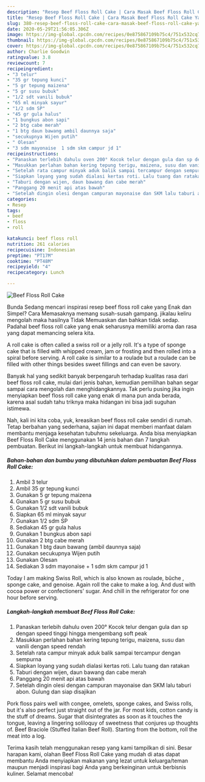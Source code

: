 ```yaml
---
description: "Resep Beef Floss Roll Cake | Cara Masak Beef Floss Roll Cake Yang Menggugah Selera"
title: "Resep Beef Floss Roll Cake | Cara Masak Beef Floss Roll Cake Yang Menggugah Selera"
slug: 380-resep-beef-floss-roll-cake-cara-masak-beef-floss-roll-cake-yang-menggugah-selera
date: 2020-05-29T21:56:05.306Z
image: https://img-global.cpcdn.com/recipes/0e875867109b75c4/751x532cq70/beef-floss-roll-cake-foto-resep-utama.jpg
thumbnail: https://img-global.cpcdn.com/recipes/0e875867109b75c4/751x532cq70/beef-floss-roll-cake-foto-resep-utama.jpg
cover: https://img-global.cpcdn.com/recipes/0e875867109b75c4/751x532cq70/beef-floss-roll-cake-foto-resep-utama.jpg
author: Charlie Goodwin
ratingvalue: 3.8
reviewcount: 7
recipeingredient:
- "3 telur"
- "35 gr tepung kunci"
- "5 gr tepung maizena"
- "5 gr susu bubuk"
- "1/2 sdt vanili bubuk"
- "65 ml minyak sayur"
- "1/2 sdm SP"
- "45 gr gula halus"
- "1 bungkus abon sapi"
- "2 btg cabe merah"
- "1 btg daun bawang ambil daunnya saja"
- "secukupnya Wijen putih"
- " Olesan"
- "3 sdm mayonaise  1 sdm skm campur jd 1"
recipeinstructions:
- "Panaskan terlebih dahulu oven 200° Kocok telur dengan gula dan sp dengan speed tinggi hingga mengembang soft peak"
- "Masukkan perlahan bahan kering tepung terigu, maizena, susu dan vanili dengan speed rendah"
- "Setelah rata campur minyak aduk balik sampai tercampur dengan sempurna"
- "Siapkan loyang yang sudah dialasi kertas roti. Lalu tuang dan ratakan"
- "Taburi dengan wijen, daun bawang dan cabe merah"
- "Panggang 20 menit api atas bawah"
- "Setelah dingin olesi dengan campuran mayonaise dan SKM lalu taburi abon. Gulung dan siap disajikan"
categories:
- Resep
tags:
- beef
- floss
- roll

katakunci: beef floss roll 
nutrition: 261 calories
recipecuisine: Indonesian
preptime: "PT17M"
cooktime: "PT48M"
recipeyield: "4"
recipecategory: Lunch

---
```



![Beef Floss Roll Cake](https://img-global.cpcdn.com/recipes/0e875867109b75c4/751x532cq70/beef-floss-roll-cake-foto-resep-utama.jpg)

Bunda Sedang mencari inspirasi resep beef floss roll cake yang Enak dan Simpel? Cara Memasaknya memang susah-susah gampang. jikalau keliru mengolah maka hasilnya Tidak Memuaskan dan bahkan tidak sedap. Padahal beef floss roll cake yang enak seharusnya memiliki aroma dan rasa yang dapat memancing selera kita.

A roll cake is often called a swiss roll or a jelly roll. It&#39;s a type of sponge cake that is filled with whipped cream, jam or frosting and then rolled into a spiral before serving. A roll cake is similar to a roulade but a roulade can be filled with other things besides sweet fillings and can even be savory.

Banyak hal yang sedikit banyak berpengaruh terhadap kualitas rasa dari beef floss roll cake, mulai dari jenis bahan, kemudian pemilihan bahan segar sampai cara mengolah dan menghidangkannya. Tak perlu pusing jika ingin menyiapkan beef floss roll cake yang enak di mana pun anda berada, karena asal sudah tahu triknya maka hidangan ini bisa jadi suguhan istimewa.


Nah, kali ini kita coba, yuk, kreasikan beef floss roll cake sendiri di rumah. Tetap berbahan yang sederhana, sajian ini dapat memberi manfaat dalam membantu menjaga kesehatan tubuhmu sekeluarga. Anda bisa menyiapkan Beef Floss Roll Cake menggunakan 14 jenis bahan dan 7 langkah pembuatan. Berikut ini langkah-langkah untuk membuat hidangannya.

<!--inarticleads1-->

##### Bahan-bahan dan bumbu yang dibutuhkan dalam pembuatan Beef Floss Roll Cake:

1. Ambil 3 telur
1. Ambil 35 gr tepung kunci
1. Gunakan 5 gr tepung maizena
1. Gunakan 5 gr susu bubuk
1. Gunakan 1/2 sdt vanili bubuk
1. Siapkan 65 ml minyak sayur
1. Gunakan 1/2 sdm SP
1. Sediakan 45 gr gula halus
1. Gunakan 1 bungkus abon sapi
1. Gunakan 2 btg cabe merah
1. Gunakan 1 btg daun bawang (ambil daunnya saja)
1. Gunakan secukupnya Wijen putih
1. Gunakan  Olesan
1. Sediakan 3 sdm mayonaise + 1 sdm skm campur jd 1


Today I am making Swiss Roll, which is also known as roulade, bûche , sponge cake, and genoise. Again roll the cake to make a log. And dust with cocoa power or confectioners&#39; sugar. And chill in the refrigerator for one hour before serving. 

<!--inarticleads2-->

##### Langkah-langkah membuat Beef Floss Roll Cake:

1. Panaskan terlebih dahulu oven 200° Kocok telur dengan gula dan sp dengan speed tinggi hingga mengembang soft peak
1. Masukkan perlahan bahan kering tepung terigu, maizena, susu dan vanili dengan speed rendah
1. Setelah rata campur minyak aduk balik sampai tercampur dengan sempurna
1. Siapkan loyang yang sudah dialasi kertas roti. Lalu tuang dan ratakan
1. Taburi dengan wijen, daun bawang dan cabe merah
1. Panggang 20 menit api atas bawah
1. Setelah dingin olesi dengan campuran mayonaise dan SKM lalu taburi abon. Gulung dan siap disajikan


Pork floss pairs well with congee, omelets, sponge cakes, and Swiss rolls, but it&#39;s also perfect just straight out of the jar. For most kids, cotton candy is the stuff of dreams. Sugar that disintegrates as soon as it touches the tongue, leaving a lingering soliloquy of sweetness that conjures up thoughts of. Beef Braciole (Stuffed Italian Beef Roll). Starting from the bottom, roll the meat into a log. 

Terima kasih telah menggunakan resep yang kami tampilkan di sini. Besar harapan kami, olahan Beef Floss Roll Cake yang mudah di atas dapat membantu Anda menyiapkan makanan yang lezat untuk keluarga/teman maupun menjadi inspirasi bagi Anda yang berkeinginan untuk berbisnis kuliner. Selamat mencoba!
